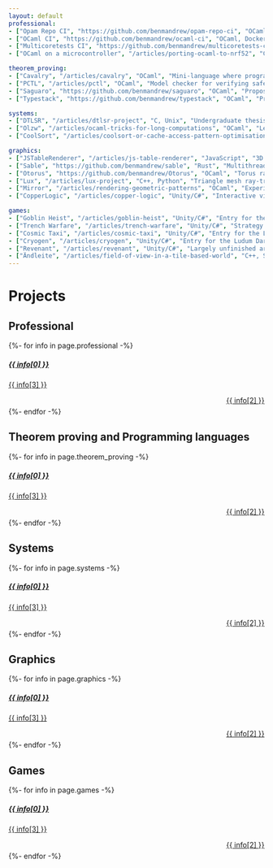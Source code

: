 ```yaml
---
layout: default
professional:
- ["Opam Repo CI", "https://github.com/benmandrew/opam-repo-ci", "OCaml, Docker", "CI for testing submissions to the Opam Repository, the central package universe for the OCaml ecosystem"]
- ["OCaml CI", "https://github.com/benmandrew/ocaml-ci", "OCaml, Docker", "CI for testing OCaml projects on a wide range of operating systems, architectures, and OCaml versions"]
- ["Multicoretests CI", "https://github.com/benmandrew/multicoretests-ci", "OCaml, Docker", "CI for stress-testing the newly introduced OCaml 5 compiler, which exposed several bugs in the multicore runtime"]
- ["OCaml on a microcontroller", "/articles/porting-ocaml-to-nrf52", "C, ARM assembly", "OCaml bytecode running on the nRF52840 board, using OMicroB for the runtime and bytecode optimisation, and RIOT OS for the base layer between the runtime and the board"]

theorem_proving:
- ["Cavalry", "/articles/cavalry", "OCaml", "Mini-language where programs can be verified for correctness using a Hoare logic-style approach"]
- ["PCTL", "/articles/pctl", "OCaml", "Model checker for verifying safety properties using Probabilistic Computation Tree Logic"]
- ["Saguaro", "https://github.com/benmandrew/saguaro", "OCaml", "Propositional logic SAT solver using the DPLL method"]
- ["Typestack", "https://github.com/benmandrew/typestack", "OCaml", "Program semantics and type system for a tiny stack-based language"]

systems:
- ["DTLSR", "/articles/dtlsr-project", "C, Unix", "Undergraduate thesis project implementing Delay-Tolerant Link-State Routing, tested on the CORE network emulator"]
- ["Olzw", "/articles/ocaml-tricks-for-long-computations", "OCaml", "Lempel-Ziv-Welch (LZW) streaming compressor and decompressor for ASCII text files"]
- ["CoolSort", "/articles/coolsort-or-cache-access-pattern-optimisation", "C", "Combining Mergesort and Insertion sort for cache-optimised sorting"]

graphics:
- ["JSTableRenderer", "/articles/js-table-renderer", "JavaScript", "3D renderer using a HTML table's cells as a pixel grid"]
- ["Sable", "https://github.com/benmandrew/sable", "Rust", "Multithreaded simulation of falling sand"]
- ["Otorus", "https://github.com/benmandrew/Otorus", "OCaml", "Torus ray-tracer, rendering to a window or terminal"]
- ["Lux", "/articles/lux-project", "C++, Python", "Triangle mesh ray-tracer, accelerated with a bounding volume hierarchy (BVH) data structure"]
- ["Mirror", "/articles/rendering-geometric-patterns", "OCaml", "Experiments with repeating geometric patterns, inspired by \"Islamic Patterns: An Analytical and Cosmological Approach\" by Keith Critchlow"]
- ["CopperLogic", "/articles/copper-logic", "Unity/C#", "Interactive visualiser for boolean logic circuits"]

games:
- ["Goblin Heist", "/articles/goblin-heist", "Unity/C#", "Entry for the Ludum Dare 48 game jam"]
- ["Trench Warfare", "/articles/trench-warfare", "Unity/C#", "Strategy game inspired by the flash game \"Warfare 1917\""]
- ["Cosmic Taxi", "/articles/cosmic-taxi", "Unity/C#", "Entry for the Ludum Dare 47 game jam"]
- ["Cryogen", "/articles/cryogen", "Unity/C#", "Entry for the Ludum Dare 46 game jam"]
- ["Revenant", "/articles/revenant", "Unity/C#", "Largely unfinished arena-based wave survival game, inspired by Devil Daggers"]
- ["Ändleite", "/articles/field-of-view-in-a-tile-based-world", "C++, SDL2", "Tech demo for field-of-view in a tile-based world"]
---
```


# Projects

## Professional

<div class="post-list row" style="margin: auto;">
  {%- for info in page.professional -%}
  <div class="col-md-6 justify-content-center" style="margin-bottom:15px">
    <a class="card h-100" href="{{ info[1] }}">
      <div class="card-body">
        <h5 class="card-title">{{ info[0] }}</h5>
        <p class="card-subtitle text-muted">{{ info[3] }}</p>
        <p class="text-warning" style="margin-top: 10px; margin-bottom: -10px" align="right">{{ info[2] }}</p>
      </div>
    </a>
  </div>
  {%- endfor -%}
</div>

## Theorem proving and Programming languages

<div class="post-list row" style="margin: auto; margin-bottom:10px">
  {%- for info in page.theorem_proving -%}
  <div class="col-md-6 justify-content-center" style="margin-bottom:15px">
    <a class="card h-100" href="{{ info[1] }}">
      <div class="card-body">
        <h5 class="card-title">{{ info[0] }}</h5>
        <p class="card-subtitle text-muted">{{ info[3] }}</p>
        <p class="text-success" style="margin-top: 10px; margin-bottom: -10px" align="right">{{ info[2] }}</p>
      </div>
    </a>
  </div>
  {%- endfor -%}
</div>

## Systems

<div class="post-list row" style="margin: auto; margin-bottom:10px">
  {%- for info in page.systems -%}
  <div class="col-md-6 justify-content-center" style="margin-bottom:15px">
    <a class="card h-100" href="{{ info[1] }}">
      <div class="card-body">
        <h5 class="card-title">{{ info[0] }}</h5>
        <p class="card-subtitle text-muted">{{ info[3] }}</p>
        <p class="text-primary" style="margin-top: 10px; margin-bottom: -10px" align="right">{{ info[2] }}</p>
      </div>
    </a>
  </div>
  {%- endfor -%}
</div>

## Graphics

<div class="post-list row" style="margin: auto; margin-bottom:10px">
  {%- for info in page.graphics -%}
  <div class="col-md-6 justify-content-center" style="margin-bottom:15px">
    <a class="card h-100" href="{{ info[1] }}">
      <div class="card-body">
        <h5 class="card-title">{{ info[0] }}</h5>
        <p class="card-subtitle text-muted">{{ info[3] }}</p>
        <p class="text-danger" style="margin-top: 10px; margin-bottom: -10px" align="right">{{ info[2] }}</p>
      </div>
    </a>
  </div>
  {%- endfor -%}
</div>

## Games

<div class="post-list row" style="margin: auto; margin-bottom:10px">
  {%- for info in page.games -%}
  <div class="col-md-6 justify-content-center" style="margin-bottom:15px">
    <a class="card h-100" href="{{ info[1] }}">
      <div class="card-body">
        <h5 class="card-title">{{ info[0] }}</h5>
        <p class="card-subtitle text-muted">{{ info[3] }}</p>
        <p class="text-info" style="margin-top: 10px; margin-bottom: -10px" align="right">{{ info[2] }}</p>
      </div>
    </a>
  </div>
  {%- endfor -%}
</div>
